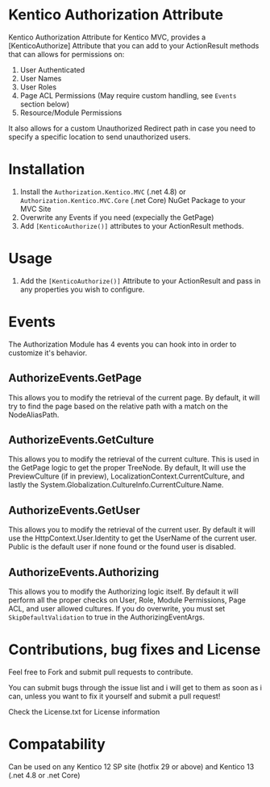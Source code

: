 
# Kentico Authorization Attribute
Kentico Authorization Attribute for Kentico MVC, provides a [KenticoAuthorize] Attribute that you can add to your ActionResult methods that can allows for permissions on:

1. User Authenticated
1. User Names
1. User Roles
1. Page ACL Permissions (May require custom handling, see `Events` section below)
1. Resource/Module Permissions

It also allows for a custom Unauthorized Redirect path in case you need to specify a specific location to send unauthorized users.

# Installation
1. Install the `Authorization.Kentico.MVC` (.net 4.8) or `Authorization.Kentico.MVC.Core` (.net Core) NuGet Package to your MVC Site
1. Overwrite any Events if you need (expecially the GetPage)
1. Add `[KenticoAuthorize()]` attributes to your ActionResult methods.

# Usage
1. Add the `[KenticoAuthorize()]` Attribute to your ActionResult and pass in any properties you wish to configure.

# Events
The Authorization Module has 4 events you can hook into in order to customize it's behavior. 

## AuthorizeEvents.GetPage
This allows you to modify the retrieval of the current page.  By default, it will try to find the page based on the relative path with a match on the NodeAliasPath.

## AuthorizeEvents.GetCulture
This allows you to modify the retrieval of the current culture.  This is used in the GetPage logic to get the proper TreeNode.  By default, It will use the PreviewCulture (if in preview), LocalizationContext.CurrentCulture, and lastly the System.Globalization.CultureInfo.CurrentCulture.Name.

## AuthorizeEvents.GetUser
This allows you to modify the retrieval of the current user.  By default it will use the HttpContext.User.Identity to get the UserName of the current user.  Public is the default user if none found or the found user is disabled.

## AuthorizeEvents.Authorizing
This allows you to modify the Authorizing logic itself.  By default it will perform all the proper checks on User, Role, Module Permissions, Page ACL, and user allowed cultures.  If you do overwrite, you must set `SkipDefaultValidation` to true in the AuthorizingEventArgs.

# Contributions, bug fixes and License
Feel free to Fork and submit pull requests to contribute.

You can submit bugs through the issue list and i will get to them as soon as i can, unless you want to fix it yourself and submit a pull request!

Check the License.txt for License information

# Compatability
Can be used on any Kentico 12 SP site (hotfix 29 or above) and Kentico 13 (.net 4.8 or .net Core)
